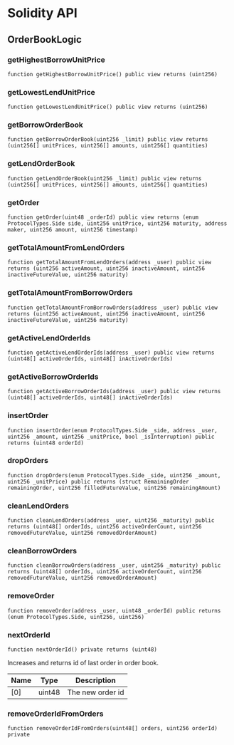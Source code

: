# Solidity API

## OrderBookLogic

### getHighestBorrowUnitPrice

```solidity
function getHighestBorrowUnitPrice() public view returns (uint256)
```

### getLowestLendUnitPrice

```solidity
function getLowestLendUnitPrice() public view returns (uint256)
```

### getBorrowOrderBook

```solidity
function getBorrowOrderBook(uint256 _limit) public view returns (uint256[] unitPrices, uint256[] amounts, uint256[] quantities)
```

### getLendOrderBook

```solidity
function getLendOrderBook(uint256 _limit) public view returns (uint256[] unitPrices, uint256[] amounts, uint256[] quantities)
```

### getOrder

```solidity
function getOrder(uint48 _orderId) public view returns (enum ProtocolTypes.Side side, uint256 unitPrice, uint256 maturity, address maker, uint256 amount, uint256 timestamp)
```

### getTotalAmountFromLendOrders

```solidity
function getTotalAmountFromLendOrders(address _user) public view returns (uint256 activeAmount, uint256 inactiveAmount, uint256 inactiveFutureValue, uint256 maturity)
```

### getTotalAmountFromBorrowOrders

```solidity
function getTotalAmountFromBorrowOrders(address _user) public view returns (uint256 activeAmount, uint256 inactiveAmount, uint256 inactiveFutureValue, uint256 maturity)
```

### getActiveLendOrderIds

```solidity
function getActiveLendOrderIds(address _user) public view returns (uint48[] activeOrderIds, uint48[] inActiveOrderIds)
```

### getActiveBorrowOrderIds

```solidity
function getActiveBorrowOrderIds(address _user) public view returns (uint48[] activeOrderIds, uint48[] inActiveOrderIds)
```

### insertOrder

```solidity
function insertOrder(enum ProtocolTypes.Side _side, address _user, uint256 _amount, uint256 _unitPrice, bool _isInterruption) public returns (uint48 orderId)
```

### dropOrders

```solidity
function dropOrders(enum ProtocolTypes.Side _side, uint256 _amount, uint256 _unitPrice) public returns (struct RemainingOrder remainingOrder, uint256 filledFutureValue, uint256 remainingAmount)
```

### cleanLendOrders

```solidity
function cleanLendOrders(address _user, uint256 _maturity) public returns (uint48[] orderIds, uint256 activeOrderCount, uint256 removedFutureValue, uint256 removedOrderAmount)
```

### cleanBorrowOrders

```solidity
function cleanBorrowOrders(address _user, uint256 _maturity) public returns (uint48[] orderIds, uint256 activeOrderCount, uint256 removedFutureValue, uint256 removedOrderAmount)
```

### removeOrder

```solidity
function removeOrder(address _user, uint48 _orderId) public returns (enum ProtocolTypes.Side, uint256, uint256)
```

### nextOrderId

```solidity
function nextOrderId() private returns (uint48)
```

Increases and returns id of last order in order book.

| Name | Type | Description |
| ---- | ---- | ----------- |
| [0] | uint48 | The new order id |

### removeOrderIdFromOrders

```solidity
function removeOrderIdFromOrders(uint48[] orders, uint256 orderId) private
```

